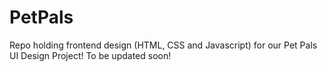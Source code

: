 # PetPals
Repo holding frontend design (HTML, CSS and Javascript) for our Pet Pals UI Design Project!
To be updated soon!
